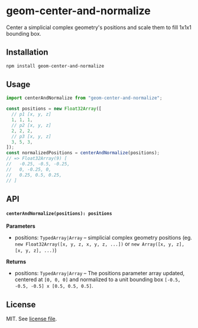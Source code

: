 # geom-center-and-normalize

Center a simplicial complex geometry's positions and scale them to fill 1x1x1 bounding box.

## Installation

```bash
npm install geom-center-and-normalize
```

## Usage

```js
import centerAndNormalize from "geom-center-and-normalize";

const positions = new Float32Array([
  // p1 [x, y, z]
  1, 1, 1,
  // p2 [x, y, z]
  2, 2, 2,
  // p3 [x, y, z]
  3, 5, 3,
]);
const normalizedPositions = centerAndNormalize(positions);
// => Float32Array(9) [
//   -0.25, -0.5, -0.25,
//   0, -0.25, 0,
//   0.25, 0.5, 0.25,
// ]
```

## API

#### `centerAndNormalize(positions): positions`

**Parameters**

- positions: `TypedArray|Array` – simplicial complex geometry positions (eg. `new Float32Array([x, y, z, x, y, z, ...])` or `new Array([x, y, z], [x, y, z], ...)`)

**Returns**

- positions: `TypedArray|Array` – The positions parameter array updated, centered at `[0, 0, 0]` and normalized to a unit bounding box `[-0.5, -0.5, -0.5] x [0.5, 0.5, 0.5]`.

## License

MIT. See [license file](https://github.com/vorg/geom-center-and-normalize/blob/master/LICENSE.md).
